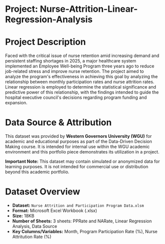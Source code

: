 # Project: Nurse-Attrition-Linear-Regression-Analysis
 

# Project Description
Faced with the critical issue of nurse retention amid increasing demand and persistent staffing shortages in 2025, a major healthcare system implemented an Employee Well-being Program three years ago to reduce job-related stress and improve nurse retention. The project aimed to analyze the program's effectiveness in achieving this goal by analyzing the relationship between monthly participation rates and nurse attrition rates. Linear regression is employed to determine the statistical significance and predictive power of this relationship, with the findings intended to guide the hospital executive council's decisions regarding program funding and expansion.


# Data Source & Attribution

This dataset was provided by **Western Governors University (WGU)** for academic and educational purposes as part of the Data-Driven Decision Making course. It is intended for internal use within the WGU academic environment and this portfolio piece demonstrates its utilization in a project.

**Important Note:** This dataset may contain simulated or anonymized data for learning purposes. It is not intended for commercial use or distribution beyond this academic portfolio.


# Dataset Overview

* **Dataset:** `Nurse Attrition and Participation Program Data.xlsm`
* **Format:** Microsoft Excel Workbook (.xlsx)
* **Size:** 18KB
* **Number of Sheets:** 3 sheets: PPRate and NARate, Linear Regression Analysis, Data Source
* **Key Columns/Variables:** Month, Program Participation Rate (%), Nurse    Attritution Rate    (%)

